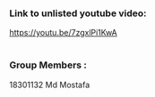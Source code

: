 
### Link to unlisted youtube video:
https://youtu.be/7zgxlPi1KwA
&nbsp;<br>
&nbsp;<br>



### Group Members :

18301132 Md Mostafa  




